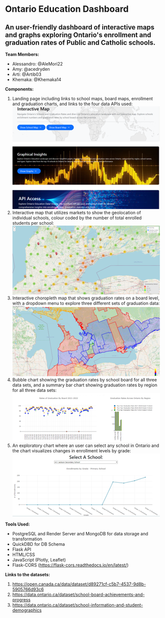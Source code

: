 # Ontario Education Dashboard
## An user-friendly dashboard of interactive maps and graphs exploring Ontario's enrollment and graduation rates of Public and Catholic schools. 

**Team Members:** 
- Alessandro: @AleMori22
- Amy: @acedryden 
- Arti: @Artib03
- Khemaka: @Khemaka14

**Components:** 
1. Landing page including links to school maps, board maps, enrollment and graduation charts, and links to the four data APIs used: ![index](https://github.com/acedryden/school_research_project/blob/main/Output%20Images/dashboard.png)
2. Interactive map that utilizes markets to show the geolocation of individual schools, colour coded by the number of total enrolled students per school: ![school_map](https://github.com/acedryden/school_research_project/blob/main/Output%20Images/school%20map.png)
3. Interactive choropleth map that shows graduation rates on a board level, with a dropdown menu to explore three different sets of graduation data: ![board_map](https://github.com/acedryden/school_research_project/blob/main/Output%20Images/board%20map%20.png)
4. Bubble chart showing the graduation rates by school board for all three data sets, and a summary bar chart showing graduation rates by region for all three data sets: ![grad_charts](https://github.com/acedryden/school_research_project/blob/main/Output%20Images/graduation%20charts%20.png)
5. An exploratory chart where an user can select any school in Ontario and the chart visualizes changes in enrollment levels by grade: ![enr_chart](https://github.com/acedryden/school_research_project/blob/main/Output%20Images/enrollment%20charts.png)
  
**Tools Used:** 
- PostgreSQL and Render Server and MongoDB for data storage and transformation
- QuickDBD for DB Schema
- Flask API
- HTML/CSS
- JavaScript (Plotly, Leaflet)
- Flask-CORS (https://flask-cors.readthedocs.io/en/latest/)

**Links to the datasets:** 
1. https://open.canada.ca/data/dataset/d89271cf-c5b7-4537-9d8b-5905766d93c6
2. https://data.ontario.ca/dataset/school-board-achievements-and-progress
3. https://data.ontario.ca/dataset/school-information-and-student-demographics


